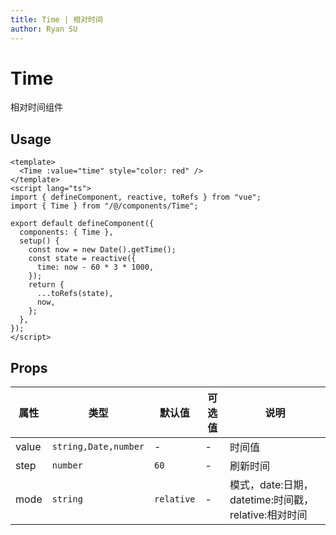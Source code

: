 ```yaml
---
title: Time | 相对时间
author: Ryan SU
---
```


# Time

相对时间组件

## Usage

```vue
<template>
  <Time :value="time" style="color: red" />
</template>
<script lang="ts">
import { defineComponent, reactive, toRefs } from "vue";
import { Time } from "/@/components/Time";

export default defineComponent({
  components: { Time },
  setup() {
    const now = new Date().getTime();
    const state = reactive({
      time: now - 60 * 3 * 1000,
    });
    return {
      ...toRefs(state),
      now,
    };
  },
});
</script>
```

## Props

| 属性  | 类型                 | 默认值     | 可选值 | 说明                                                |
| ----- | -------------------- | ---------- | ------ | --------------------------------------------------- |
| value | `string,Date,number` | -          | -      | 时间值                                              |
| step  | `number`             | `60`       | -      | 刷新时间                                            |
| mode  | `string`             | `relative` | -      | 模式，date:日期，datetime:时间戳，relative:相对时间 |

